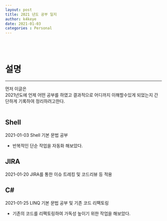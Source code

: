```yaml
---
layout: post
title: 2021 년도 공부 일지
author: k4keye
date: 2021-01-03
categories : Personal
---
```

<br/>
<br/>

# 설명
___
먼저 이글은<br/>
2021년도에 언제 어떤 공부를 하였고 결과적으로 어디까지 이해할수있게 되었는지 간단하게 기록하여
정리하려고한다.<br/><br/>


## Shell
2021-01-03 Shell 기본 문법 공부
 - 반복적인 단순 작업을 자동화 해보았다.

## JIRA
2021-01-20 JIRA를 통한 이슈 트레킹 및 코드리뷰 등 적용

## C#
2021-01-25 LINQ 기본 문법 공부 및 기존 코드 리팩토링
 - 기존의 코드를 리팩토링하여 가독성 높이기 위한 작업을 해보았다.
